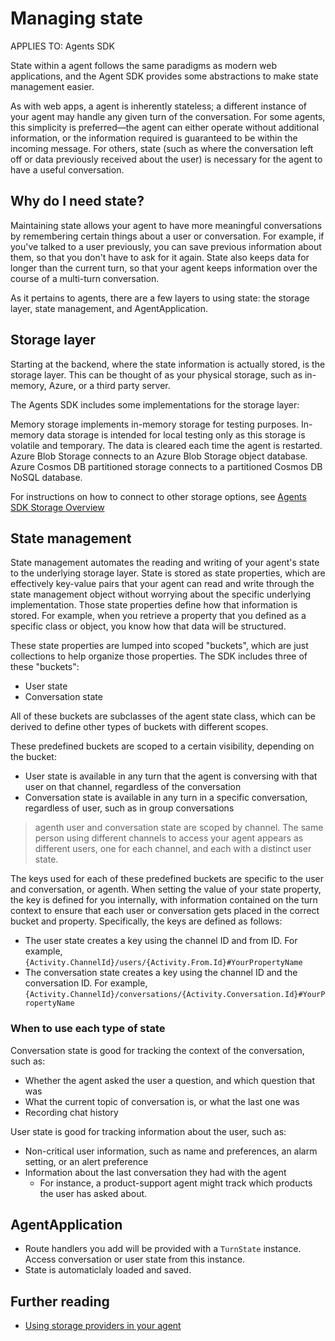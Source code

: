 # Managing state

APPLIES TO: Agents SDK

State within a agent follows the same paradigms as modern web applications, and the Agent SDK provides some abstractions to make state management easier.

As with web apps, a agent is inherently stateless; a different instance of your agent may handle any given turn of the conversation. For some agents, this simplicity is preferred—the agent can either operate without additional information, or the information required is guaranteed to be within the incoming message. For others, state (such as where the conversation left off or data previously received about the user) is necessary for the agent to have a useful conversation.

## Why do I need state?

Maintaining state allows your agent to have more meaningful conversations by remembering certain things about a user or conversation. For example, if you've talked to a user previously, you can save previous information about them, so that you don't have to ask for it again. State also keeps data for longer than the current turn, so that your agent keeps information over the course of a multi-turn conversation.

As it pertains to agents, there are a few layers to using state: the storage layer, state management, and AgentApplication.

## Storage layer
Starting at the backend, where the state information is actually stored, is the storage layer. This can be thought of as your physical storage, such as in-memory, Azure, or a third party server.

The Agents SDK includes some implementations for the storage layer:

Memory storage implements in-memory storage for testing purposes. In-memory data storage is intended for local testing only as this storage is volatile and temporary. The data is cleared each time the agent is restarted.
Azure Blob Storage connects to an Azure Blob Storage object database.
Azure Cosmos DB partitioned storage connects to a partitioned Cosmos DB NoSQL database.
 
For instructions on how to connect to other storage options, see [Agents SDK Storage Overview](storage.md)

## State management
State management automates the reading and writing of your agent's state to the underlying storage layer. State is stored as state properties, which are effectively key-value pairs that your agent can read and write through the state management object without worrying about the specific underlying implementation. Those state properties define how that information is stored. For example, when you retrieve a property that you defined as a specific class or object, you know how that data will be structured.

These state properties are lumped into scoped "buckets", which are just collections to help organize those properties. The SDK includes three of these "buckets":

- User state
- Conversation state

All of these buckets are subclasses of the agent state class, which can be derived to define other types of buckets with different scopes.

These predefined buckets are scoped to a certain visibility, depending on the bucket:

- User state is available in any turn that the agent is conversing with that user on that channel, regardless of the conversation
- Conversation state is available in any turn in a specific conversation, regardless of user, such as in group conversations

> agenth user and conversation state are scoped by channel. The same person using different channels to access your agent appears as different users, one for each channel, and each with a distinct user state.

The keys used for each of these predefined buckets are specific to the user and conversation, or agenth. When setting the value of your state property, the key is defined for you internally, with information contained on the turn context to ensure that each user or conversation gets placed in the correct bucket and property. Specifically, the keys are defined as follows:

- The user state creates a key using the channel ID and from ID. For example, `{Activity.ChannelId}/users/{Activity.From.Id}#YourPropertyName`
- The conversation state creates a key using the channel ID and the conversation ID. For example, `{Activity.ChannelId}/conversations/{Activity.Conversation.Id}#YourPropertyName`

### When to use each type of state
Conversation state is good for tracking the context of the conversation, such as:
- Whether the agent asked the user a question, and which question that was
- What the current topic of conversation is, or what the last one was
- Recording chat history

User state is good for tracking information about the user, such as:
- Non-critical user information, such as name and preferences, an alarm setting, or an alert preference
- Information about the last conversation they had with the agent
  - For instance, a product-support agent might track which products the user has asked about.

## AgentApplication
- Route handlers you add will be provided with a `TurnState` instance.  Access conversation or user state from this instance.
- State is automaticlaly loaded and saved.

## Further reading
- [Using storage providers in your agent](./storage.md)
